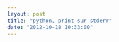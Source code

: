 ```yaml
---
layout: post
title: "python, print sur stderr"
date: "2012-10-18 10:33:00"
---
```

<script src="https://pastebin.com/embed_js/97BffEa1"></script>

<div style="height: 0; overflow: hidden;">print, sys, stderr</div>

